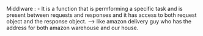 Middlware : - It is a function that is permforming a specific task and is present between requests and responses and it has access to both request object and the response object. --> like amazon delivery guy who has the address for both amazon warehouse and our house.
